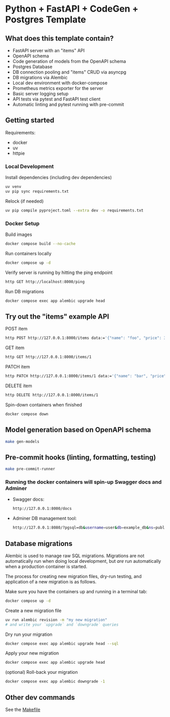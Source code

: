 # Python + FastAPI + CodeGen + Postgres Template

## What does this template contain?
- FastAPI server with an "items" API
- OpenAPI schema
- Code generation of models from the OpenAPI schema
- Postgres Database
- DB connection pooling and "items" CRUD via asyncpg
- DB migrations via Alembic
- Local dev environment with docker-compose
- Prometheus metrics exporter for the server
- Basic server logging setup
- API tests via pytest and FastAPI test client
- Automatic linting and pytest running with pre-commit

## Getting started

Requirements:
- docker
- uv
- httpie

### Local Development

Install dependencies (including dev dependencies)
```bash
uv venv
uv pip sync requirements.txt
```

Relock (if needed)
```bash
uv pip compile pyproject.toml --extra dev -o requirements.txt
```

### Docker Setup

Build images
```sh
docker compose build --no-cache
```

Run containers locally
```sh
docker compose up -d
```

Verify server is running by hitting the ping endpoint
```sh
http GET http://localhost:8000/ping
```

Run DB migrations
```sh
docker compose exec app alembic upgrade head
```

## Try out the "items" example API

POST item
```sh
http POST http://127.0.0.1:8000/items data:='{"name": "foo", "price": 3.14}'
```

GET item
```sh
http GET http://127.0.0.1:8000/items/1
```

PATCH item
```sh
http PATCH http://127.0.0.1:8000/items/1 data:='{"name": "bar", "price": 1.23}'
```

DELETE item
```sh
http DELETE http://127.0.0.1:8000/items/1
```

Spin-down containers when finished
```sh
docker compose down
```

## Model generation based on OpenAPI schema

```bash
make gen-models
```

## Pre-commit hooks (linting, formatting, testing)

```bash
make pre-commit-runner
```

### Running the docker containers will spin-up Swagger docs and Adminer

- Swagger docs:

    ```sh
    http://127.0.0.1:8000/docs
    ```

- Adminer DB management tool:

    ```sh
    http://127.0.0.1:8080/?pgsql=db&username=user&db=example_db&ns=public
    ```

## Database migrations

Alembic is used to manage raw SQL migrations. Migrations are not automatically
run when doing local development, but _are_ run automatically when a production
container is started.

The process for creating new migration files, dry-run testing, and application
of a new migration is as follows.

Make sure you have the containers up and running in a terminal tab:
```sh
docker compose up -d
```

Create a new migration file
```sh
uv run alembic revision -m "my new migration"
# and write your `upgrade` and `downgrade` queries
```

Dry run your migration
```sh
docker compose exec app alembic upgrade head --sql
```

Apply your new migration
```sh
docker compose exec app alembic upgrade head
```

(optional) Roll-back your migration
```sh
docker compose exec app alembic downgrade -1
```

## Other dev commands

See the [Makefile](./Makefile)
